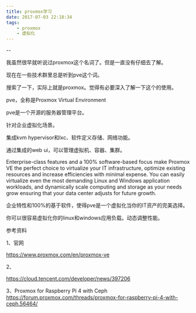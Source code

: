 ```yaml
---
title: proxmox学习
date: 2017-07-03 22:18:34
tags:
	- proxmox
	- 虚拟化
---
```


--

我虽然很早就听说过proxmox这个名词了。但是一直没有仔细去了解。

现在在一些技术群里总是听到pve这个词。

搜索了一下，实际上就是proxmox。觉得有必要深入了解一下这个的使用。

pve，全称是Proxmox Virtual Environment



pve是一个开源的服务器管理平台。

针对企业虚拟化场景。

集成kvm hypervisor和lxc、软件定义存储、网络功能。

通过集成的web ui，可以管理虚拟机、容器、集群。



Enterprise-class features and a 100% software-based focus make Proxmox VE the perfect choice to virtualize your IT infrastructure, optimize existing resources and increase efficiencies with minimal expense. You can easily virtualize even the most demanding Linux and Windows application workloads, and dynamically scale computing and storage as your needs grow ensuring that your data center adjusts for future growth.

企业特性和100%的基于软件，使得pve是一个虚拟化当你的IT资产的完美选择。

你可以很容易虚拟化你的linux和windows应用负载。动态调整性能。



参考资料

1、官网

https://www.proxmox.com/en/proxmox-ve

2、

https://cloud.tencent.com/developer/news/397206

3、Proxmox for Raspberry Pi 4 with Ceph
https://forum.proxmox.com/threads/proxmox-for-raspberry-pi-4-with-ceph.56464/